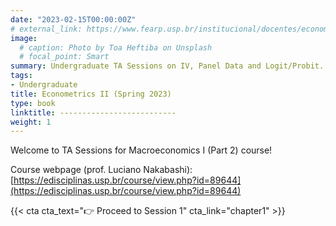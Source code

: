```yaml
---
date: "2023-02-15T00:00:00Z"
# external_link: https://www.fearp.usp.br/institucional/docentes/economia/2614-daniel-domingues-dos-santos.html
image:
  # caption: Photo by Toa Heftiba on Unsplash
  # focal_point: Smart
summary: Undergraduate TA Sessions on IV, Panel Data and Logit/Probit.
tags:
- Undergraduate
title: Econometrics II (Spring 2023)
type: book
linktitle: --------------------------
weight: 1
---
```



Welcome to TA Sessions for Macroeconomics I (Part 2) course!

Course webpage (prof. Luciano Nakabashi): [https://edisciplinas.usp.br/course/view.php?id=89644](https://edisciplinas.usp.br/course/view.php?id=89644)

{{< cta cta_text="👉 Proceed to Session 1" cta_link="chapter1" >}}

